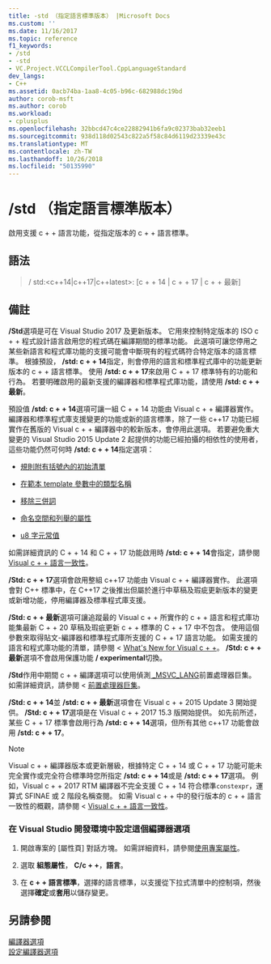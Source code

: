 ```yaml
---
title: -std （指定語言標準版本） |Microsoft Docs
ms.custom: ''
ms.date: 11/16/2017
ms.topic: reference
f1_keywords:
- /std
- -std
- VC.Project.VCCLCompilerTool.CppLanguageStandard
dev_langs:
- C++
ms.assetid: 0acb74ba-1aa8-4c05-b96c-682988dc19bd
author: corob-msft
ms.author: corob
ms.workload:
- cplusplus
ms.openlocfilehash: 32bbcd47c4ce22882941b6fa9c02373bab32eeb1
ms.sourcegitcommit: 938d118d02543c822a5f58c84d6119d23339e43c
ms.translationtype: MT
ms.contentlocale: zh-TW
ms.lasthandoff: 10/26/2018
ms.locfileid: "50135990"
---
```

# <a name="std-specify-language-standard-version"></a>/std （指定語言標準版本）

啟用支援 c + + 語言功能，從指定版本的 c + + 語言標準。

## <a name="syntax"></a>語法

> / std:<c++14|c++17|c++latest>: [c + + 14 | c + + 17 | c + + 最新]

## <a name="remarks"></a>備註

**/Std**選項是可在 Visual Studio 2017 及更新版本。 它用來控制特定版本的 ISO c + + 程式設計語言啟用您的程式碼在編譯期間的標準功能。 此選項可讓您停用之某些新語言和程式庫功能的支援可能會中斷現有的程式碼符合特定版本的語言標準。 根據預設， **/std: c + + 14**指定，則會停用的語言和標準程式庫中的功能更新版本的 c + + 語言標準。 使用 **/std: c + + 17**來啟用 C + + 17 標準特有的功能和行為。 若要明確啟用的最新支援的編譯器和標準程式庫功能，請使用 **/std: c + + 最新**。

預設值 **/std: c + + 14**選項可讓一組 C + + 14 功能由 Visual c + + 編譯器實作。 編譯器和標準程式庫支援變更的功能或新的語言標準，除了一些 c++17 功能已經實作在舊版的 Visual c + + 編譯器中的較新版本，會停用此選項。 若要避免重大變更的 Visual Studio 2015 Update 2 起提供的功能已經拍攝的相依性的使用者，這些功能仍然可何時 **/std: c + + 14**指定選項：

- [規則附有括號內的初始清單](http://www.open-std.org/jtc1/sc22/wg21/docs/papers/2014/n3922.html)

- [在範本 template 參數中的類型名稱](http://www.open-std.org/jtc1/sc22/wg21/docs/papers/2014/n4051.html)

- [移除三併詞](http://www.open-std.org/jtc1/sc22/wg21/docs/papers/2014/n4086.html)

- [命名空間和列舉的屬性](http://www.open-std.org/jtc1/sc22/wg21/docs/papers/2014/n4266.html)

- [u8 字元常值](http://www.open-std.org/jtc1/sc22/wg21/docs/papers/2014/n4267.html)

如需詳細資訊的 C + + 14 和 C + + 17 功能啟用時 **/std: c + + 14**會指定，請參閱[Visual c + + 語言一致性](../../visual-cpp-language-conformance.md)。

**/Std: c + + 17**選項會啟用整組 c++17 功能由 Visual c + + 編譯器實作。 此選項會對 C++ 標準中，在 C++17 之後推出但屬於進行中草稿及瑕疵更新版本的變更或新增功能，停用編譯器及標準程式庫支援。

**/Std: c + + 最新**選項可讓追蹤最的 Visual c + + 所實作的 c + + 語言和程式庫功能集最新 C + + 20 草稿及瑕疵更新 c + + 標準的 C + + 17 中不包含。 使用這個參數來取得貼文-編譯器和標準程式庫所支援的 C + + 17 語言功能。 如需支援的語言和程式庫功能的清單，請參閱 < [What's New for Visual c + +](../../what-s-new-for-visual-cpp-in-visual-studio.md)。 **/Std: c + + 最新**選項不會啟用保護功能 **/ experimental**切換。

**/Std**作用中期間 c + + 編譯選項可以使用偵測[ \_MSVC\_LANG](../../preprocessor/predefined-macros.md)前置處理器巨集。 如需詳細資訊，請參閱 <<c0> [ 前置處理器巨集](../../preprocessor/predefined-macros.md)。

**/Std: c + + 14**並 **/std: c + + 最新**選項會在 Visual c + + 2015 Update 3 開始提供。 **/Std: c + + 17**選項是在 Visual c + + 2017 15.3 版開始提供。 如先前所述，某些 C + + 17 標準會啟用行為 **/std: c + + 14**選項，但所有其他 c++17 功能會啟用 **/std: c + + 17**。

> [!NOTE]
> Visual c + + 編譯器版本或更新層級，根據特定 C + + 14 或 C + + 17 功能可能未完全實作或完全符合標準時您所指定 **/std: c + + 14**或是 **/std: c + + 17**選項。 例如，Visual c + + 2017 RTM 編譯器不完全支援 C + + 14 符合標準`constexpr`，運算式 SFINAE 或 2 階段名稱查閱。 如需 Visual c + + 中的發行版本的 c + + 語言一致性的概觀，請參閱 < [Visual c + + 語言一致性](../../visual-cpp-language-conformance.md)。

### <a name="to-set-this-compiler-option-in-the-visual-studio-development-environment"></a>在 Visual Studio 開發環境中設定這個編譯器選項

1. 開啟專案的 [屬性頁]  對話方塊。 如需詳細資料，請參閱[使用專案屬性](../../ide/working-with-project-properties.md)。

1. 選取 **組態屬性**， **C/c + +**，**語言**。

1. 在  **c + + 語言標準**，選擇的語言標準，以支援從下拉式清單中的控制項，然後選擇**確定**或**套用**以儲存變更。

## <a name="see-also"></a>另請參閱

[編譯器選項](../../build/reference/compiler-options.md)<br/>
[設定編譯器選項](../../build/reference/setting-compiler-options.md)
